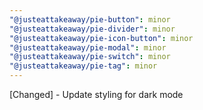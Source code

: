 ```yaml
---
"@justeattakeaway/pie-button": minor
"@justeattakeaway/pie-divider": minor
"@justeattakeaway/pie-icon-button": minor
"@justeattakeaway/pie-modal": minor
"@justeattakeaway/pie-switch": minor
"@justeattakeaway/pie-tag": minor
---
```


[Changed] - Update styling for dark mode
